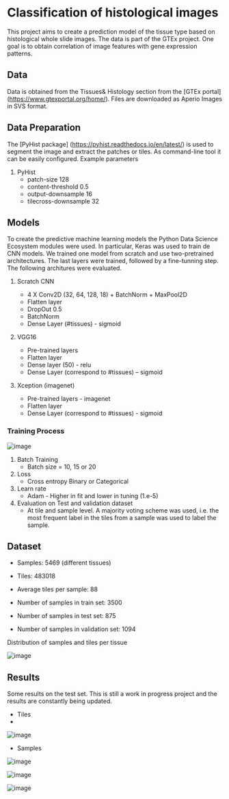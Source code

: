 # Classification of histological images
This project aims to create a prediction model of the tissue type based on histological whole slide images. The data is part of the GTEx project.
One goal is to obtain correlation of image features with gene expression patterns.

## Data 
Data is obtained from the Tissues& Histology section from the [GTEx portal] (https://www.gtexportal.org/home/).
Files are downloaded as Aperio Images in SVS format.


## Data Preparation
The [PyHist package] (https://pyhist.readthedocs.io/en/latest/) is used to segment the image and extract the patches or tiles. As command-line tool it can be easily configured. Example parameters

1. PyHist
    * patch-size 128 
    * content-threshold 0.5 
    * output-downsample 16 
    * tilecross-downsample 32


## Models
To create the predictive machine learning models the Python Data Science Ecosystem modules were used. In particular, Keras was used to train de CNN models. We trained one model from scratch and use two-pretrained architectures. The last layers were trained, followed by a fine-tunning step. The following architures were evaluated.

1. Scratch CNN
    * 4 X Conv2D (32, 64, 128, 18) + BatchNorm + MaxPool2D
    * Flatten layer
    * DropOut 0.5
    * BatchNorm
    * Dense Layer (#tissues) - sigmoid

2. VGG16
    * Pre-trained layers
    * Flatten layer
    * Dense layer (50) - relu
    * Dense Layer (correspond to #tissues) – sigmoid

3. Xception (imagenet)
    * Pre-trained layers - imagenet
    * Flatten layer
    * Dense Layer (correspond to #tissues) - sigmoid


### Training Process
![image](https://user-images.githubusercontent.com/22194539/198322041-f1fc7332-a681-4074-93fa-c5ec8738dd5e.png)


1. Batch Training
    * Batch size = 10, 15 or 20
2. Loss 
    * Cross entropy Binary or Categorical
3. Learn rate
    * Adam - Higher in fit and lower in tuning (1.e-5)
4. Evaluation on Test and validation dataset
    * At tile and sample level. A majority voting scheme was used, i.e. the most frequent label in the tiles from a sample was used to label the sample.

## Dataset

* Samples: 5469 (different tissues)
* Tiles: 483018
* Average tiles per sample: 88

* Number of samples in train set: 3500
* Number of samples in test set: 875
* Number of samples in validation set: 1094

Distribution of samples and tiles per tissue

![image](https://user-images.githubusercontent.com/22194539/198324091-be40ffc4-d1ee-42d1-aeb8-d9675342b3a2.png)


## Results
Some results on the test set. This is still a work in progress project and the results are constantly being updated.

* Tiles
*
![image](https://user-images.githubusercontent.com/22194539/198324286-268d8a78-20f5-4c7a-a889-a05b9e0f0a83.png)

* Samples

![image](https://user-images.githubusercontent.com/22194539/198324351-d4c81357-d79f-4207-ab04-3a3456a442b9.png)


![image](https://user-images.githubusercontent.com/22194539/198324440-485ec93c-5173-4065-9925-54764d13423b.png)






![image](https://user-images.githubusercontent.com/22194539/198322165-a2613515-3931-4d47-9357-0d1bf7229cf0.png)

